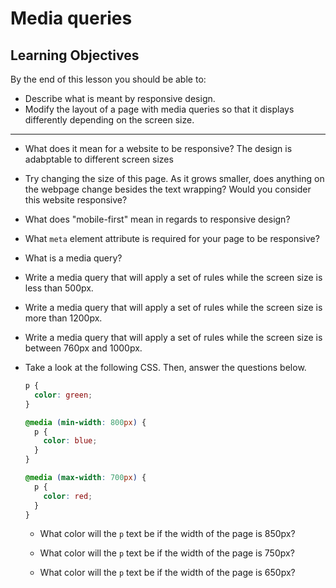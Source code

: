 # Media queries

## Learning Objectives

By the end of this lesson you should be able to:

- Describe what is meant by responsive design.
- Modify the layout of a page with media queries so that it displays differently depending on the screen size.

---

- What does it mean for a website to be responsive?
The design is adabptable to different screen sizes 

- Try changing the size of this page. As it grows smaller, does anything on the webpage change besides the text wrapping? Would you consider this website responsive?

- What does "mobile-first" mean in regards to responsive design?

- What `meta` element attribute is required for your page to be responsive?

- What is a media query?

- Write a media query that will apply a set of rules while the screen size is less than 500px.

- Write a media query that will apply a set of rules while the screen size is more than 1200px.

- Write a media query that will apply a set of rules while the screen size is between 760px and 1000px.

- Take a look at the following CSS. Then, answer the questions below.

  ```css
  p {
    color: green;
  }

  @media (min-width: 800px) {
    p {
      color: blue;
    }
  }

  @media (max-width: 700px) {
    p {
      color: red;
    }
  }
  ```

  - What color will the `p` text be if the width of the page is 850px?

  - What color will the `p` text be if the width of the page is 750px?

  - What color will the `p` text be if the width of the page is 650px?
